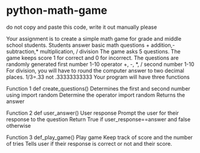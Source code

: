 # python-math-game
do not copy and paste this code, write it out manually please

Your assignment is to create a simple math game for grade and middle school students.
Students answer basic math questions + addition,- subtraction,* multiplication, / division
The game asks 5 questions.
The game keeps score 1 for correct and 0 for incorrect.
The questions are randomly generated
first number 1-10
operator +, -, *, /
second number 1-10
For division, you will have to round the computer answer to two decimal places.  1/3=.33 not .33333333333
Your program will have three functions

Function 1 def create_questions()
Determines the first and second number using import random
Determine the operator import random
Returns the answer

Function 2 def user_answer()
User response
Prompt the user for their response to the question
Return True if user_response==answer and false otherwise

Function 3 def_play_game()
Play game
Keep track of score and the number of tries
Tells user if their response is correct or not and their score.
